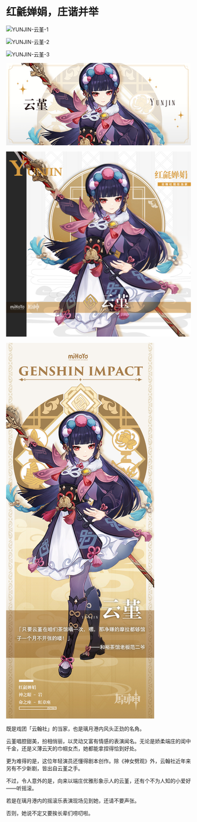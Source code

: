 # 红毹婵娟，庄谐并举

![YUNJIN-云堇-1](./../D动图/YUNJIN-云堇-1.gif)

![YUNJIN-云堇-2](./../D动图/YUNJIN-云堇-2.gif)

![YUNJIN-云堇-3](./../D动图/YUNJIN-云堇-3.gif)

![YUNJIN-云堇](./../A小卡/YUNJIN-云堇.png)

![YUNJIN-云堇](./../B方形卡/YUNJIN-云堇.jpg)

![YUNJIN-云堇](./../C立绘/YUNJIN-云堇.jpg)

既是戏团「云翰社」的当家，也是璃月港内风头正劲的名角。

云堇唱腔甜美，扮相俏丽，以灵动又富有情感的表演闻名。无论是娇柔端庄的闺中千金，还是义薄云天的巾帼女杰，她都能拿捏得恰到好处。

更为难得的是，这位年轻演员还懂得剧本创作。除《神女劈观》外，云翰社近年来另有不少新剧，皆出自云堇之手。

不过，令人意外的是，向来以端庄优雅形象示人的云堇，还有个不为人知的小爱好——听摇滚。

若是在璃月港内的摇滚乐表演现场见到她，还请不要声张。

否则，她说不定又要挨长辈们唠叨啦。